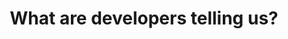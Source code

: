 ---
title: What are developers telling us?
description: Let's talk data! Listen to the Chrome team talk about what we're learning from developer feedback.
hosts:
  - andreban
  - crivero
  - paulkinlan
primary_host:
  - paulkinlan
event_date: 2022-08-16
event_time: 9AM PT / 12PM ET / 5PM GMT
cal_link: "https://www.google.com/calendar/render?action=TEMPLATE&text=What+are+developers+telling+us%3F&details=Let%27s+talk+data%21+Listen+to+the+Chrome+team+talk+about+what+we%27re+learning+from+developer+feedback.&location=Twitter+Spaces&dates=20220816T160000Z%2F20220816T170000Z"
tags: twitter-space
permalink: false
---
